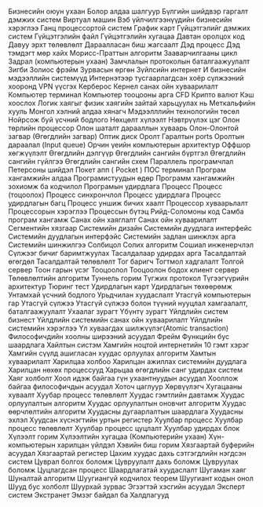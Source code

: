 Бизнесийн оюун ухаан
Болор алдаа шалгуур
Бүлгийн шийдвэр гаргалт дэмжих систем
Виртуал машин
Вэб үйлчилгээнүүдийн бизнесийн хэрэглээ
Ганц процессортой систем
График карт
Гүйцэтгэлийг дэмжих систем
Гүйцэтгэлийн файл
Гүйцэтгэлийн хугацаа
Давтан оролцох код
Давуу эрхт төлөвлөлт
Дараалласан биш жагсаалт
Дэд процесс
Дэд тэмдэгт мөр хайх Морисс-Праттын алгоритм
Зааварчилгааны цикл
Задрал (компьютерын ухаан)
Замчлалын протоколын баталгаажуулалт
Зигби
Золиос фрэйм
Зурвасын өргөн
Зүйлсийн интернет
И бизнесийн мэдээллийн системүүд
Интернэтээр тусгаарлагдсан хоёр сүлжээний хооронд VPN үүсгэх
Керберос
Кернел санах ойн хуваарилалт
Компьютер терминал
Компьютер тооцооны арга CFD
Крипто валют
Кэш хоослох
Логик хаягыг физик хаягийн зайтай харьцуулах нь
Меткальфийн хууль
Монгол хэлний алдаа хянагч
Мэдээлллийн технологийн төсөл
Нойрсож буй үсчний бодлого
Нөхцөлт хүлээлт
Нэвтрүүлэх цэг
Олон төрлийн процессор
Олон шаталт дарааллын хуваарь
Олон-Олонтой загвар (Өгөгдлийн загвар)
Оптик диск
Оролт Гаралтын ports
Оролтын дараалал (Input queue)
Орчин үеийн компьютерын архитектур
Оффшор хөгжүүлэлт
Өгөгдлийн дэлгүүр
Өгөгдлийн сангийн бүртгэл
Өгөгдлийн сангийн гүйлгээ
Өгөгдлийн сангийн схем
Параллель програмчлал
Петерсоны шийдэл
Покет апп ( Pocket )
ПОС терминал
Програм хангамжийн алдаа
Програмистуудын өдөр
Программ хангамжийн зохиомж ба кодчилол
Програмын удирдлага
Процесс
Процесс (тоцоолох)
Процесс синхрончлол
Процесс удирдлага
Процесс удирдлагын багц
Процесс уншиж бичих хаалт
Процессор хуваарьлалт
Процессорын хэрэглээ
Процессын бүтэц
Рийд-Соломоны код
Самба програм хангамж
Санах ойн хаяглалт
Санах ойн хуваарилалт
Сегментийн хязгаар
Системийн дизайн
Системийн дуудлага интерфейс
Системийн дуудлагын интерфэйс
Системийн задлан шинжлэх арга
Системийн шинжилгээ
Солбицол
Солих алгоритм
Сошиал инженерчлэл
Сүлжээг бичиг баримтжуулах
Тасалдалаар удирдах арга
Тасалдалтай өгөгдөл
Тасалдалтай төлөвлөлт
Тог баригч
Тогтмол хадгалалт
Толгой сервер
Тоон гарын үсэг
Тооцоолол
Тооцоолон бодох клиент сервер
Төлөвлөлтийн алгоритм
Туннель горим
Түгжих протокол
Түгээгүүрийн архитектур
Тюринг тест
Удирдлагын карт
Удирдлагын төхөөрөмж
Унтамхай үсчний бодлого
Урьдчилан хуудаслалт
Утасгүй компьютерын гар
Утасгүй сүлжээ
Утасгүй сүлжээ болон түүний нууцлал хамгаалалт, баталгаажуулалт
Ухаалаг зурагт
Үбүнтү зурагт
Үйлдлийн систем бизнест
Үйлдлийн системийн санах ойн хуваарилалт
Үйлдлийн системийн хэрэглээ
Үл хуваагдах шилжүүлэг(Atomic transaction)
Философичдийн хоолны ширээний асуудал
Фрейм
Функцийн бус шаардлага
Хайлтын систэм
Хамгийн ноцтой интернетийн 10 гэмт хэрэг
Хамгийн сүүлд ашигласан хуудас орлуулах алгоритм
Хамтын хуваарилалт
Харилцаа холбоо
Харилцан ажиллах системийн дуудлага
Харилцан нөхөх процессууд
Харьцаа өгөгдлийн санг удирдах систем
Хаяг холболт
Хоол идэж байгаа гүн ухаантнуудын асуудал
Хооллож байгаа философичдын асуудал
Хоточ цаглуур
Хөрвүүлэгч
Хугацааны хуваалт
Хуубар процесс төлөвлөлт
Хуудас гэмтлийн давтамж
Хуудас орлуулалтын алгоритм
Хуудас орлуулалтын оновчит алгоритм
Хуудас өөрчлөлтийн алгоритм
Хуудасны дугаарлалтын шаардлага
Хуудасны эхлэл
Хуудсан хүснэгтийн уртын регистер
Хуулбар процесс
Хуулбар процесс төлөвлөлт
Хуулбар процесс цуцлалт
Хуулбар удирдах блок
Хүлээлт горим
Хүлээлтийн хугацаа (Компьютерийн ухаан)
Хүн-компьютерын харилцан үйлдэл
Хэвийн биш горим
Хязгаартай буферийн асуудал
Хязгаартай регистер
Цахим хуудас дахь сэтгэгдлийн нэгдсэн систем
Цуврал болгох боломж
Цувруулалт дахь боломж
Цувруулах боломж
Цуцлагдсан процесс
Шаардлагатай хуудаслалт
Шугаман хаяг
Шуналтай алгоритм
Шуугиангүй кодчилох теорем
Шуугиант кодын онол
Шууд бус холболт
Шуурхай зурвас
Эгзэгтэй хэсгийн асуудал
Эксперт систем
Экстранет
Эмзэг байдал ба Халдлагууд
